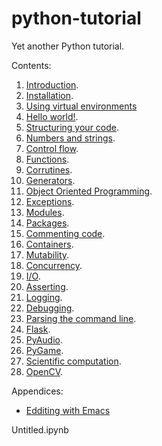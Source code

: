 # python-tutorial

Yet another Python tutorial.

Contents:

1. [Introduction](00-intro.ipynb).
2. [Installation](01-installation.ipynb).
3. [Using virtual environments](02-virtual_environments.ipynb)
4. [Hello world!](03-hello_world.ipynb).
5. [Structuring your code](04-structuring_code.ipynb).
6. [Numbers and strings](05-numbers_and_strings.ipynb).
7. [Control flow](06-control_flow.ipynb).
8. [Functions](07-functions.ipynb).
9. [Corrutines](08-corrutines.ipynb).
10. [Generators](09-generators.ipynb).
11. [Object Oriented Programming](10-OOP.ipynb).
12. [Exceptions](11-exceptions.ipynb).
13. [Modules](12-modules.ipynb).
14. [Packages](13-packages.ipynb).
15. [Commenting code](14-commenting_code.ipynb).
16. [Containers](15-containers.ipynb).
17. [Mutability](16-mutability.ipynb).
18. [Concurrency](17-concurrency.ipynb).
19. [I/O](18-IO.ipynb).
20. [Asserting](19-assertions.ipynb).
21. [Logging](20-logging.ipynb).
22. [Debugging](21-debugging.ipynb).
23. [Parsing the command line](22-parsing_command_line.ipynb).
24. [Flask](23-flask.ipynb).
25. [PyAudio](24-pyaudio.ipynb).
26. [PyGame](25-pygame.ipynb).
27. [Scientific computation](26-scientific_computation.ipynb).
28. [OpenCV](27-OpenCV.ipynb).

Appendices:

* [Edditing with Emacs](A0-edditing_with_emacs.ipynb)

Untitled.ipynb
